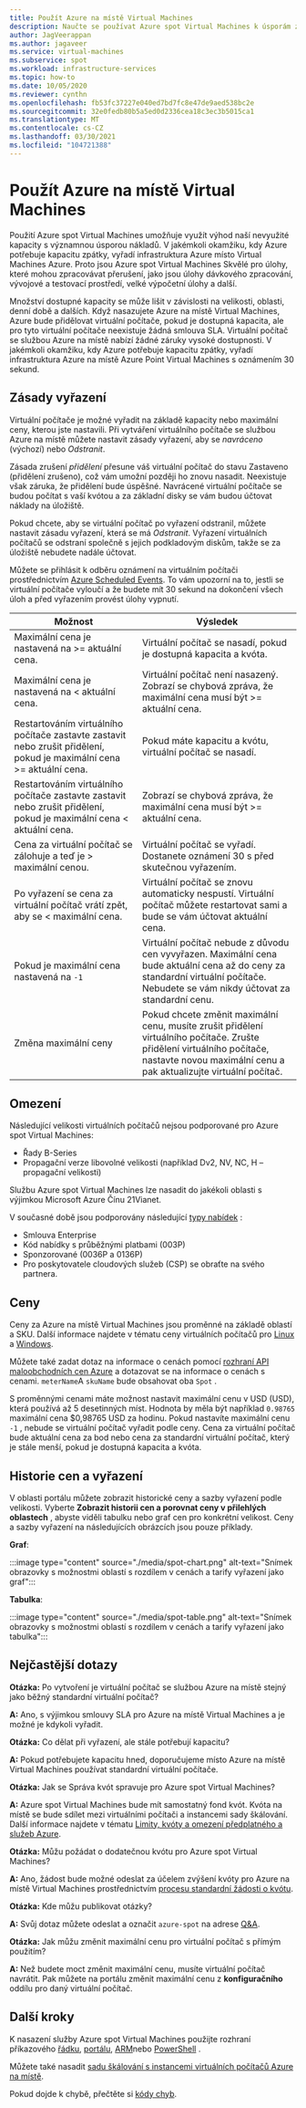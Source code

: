 ```yaml
---
title: Použít Azure na místě Virtual Machines
description: Naučte se používat Azure spot Virtual Machines k úsporám za cenu.
author: JagVeerappan
ms.author: jagaveer
ms.service: virtual-machines
ms.subservice: spot
ms.workload: infrastructure-services
ms.topic: how-to
ms.date: 10/05/2020
ms.reviewer: cynthn
ms.openlocfilehash: fb53fc37227e040ed7bd7fc8e47de9aed538bc2e
ms.sourcegitcommit: 32e0fedb80b5a5ed0d2336cea18c3ec3b5015ca1
ms.translationtype: MT
ms.contentlocale: cs-CZ
ms.lasthandoff: 03/30/2021
ms.locfileid: "104721388"
---
```

# <a name="use-azure-spot-virtual-machines"></a>Použít Azure na místě Virtual Machines 

Použití Azure spot Virtual Machines umožňuje využít výhod naší nevyužité kapacity s významnou úsporou nákladů. V jakémkoli okamžiku, kdy Azure potřebuje kapacitu zpátky, vyřadí infrastruktura Azure místo Virtual Machines Azure. Proto jsou Azure spot Virtual Machines Skvělé pro úlohy, které mohou zpracovávat přerušení, jako jsou úlohy dávkového zpracování, vývojové a testovací prostředí, velké výpočetní úlohy a další.

Množství dostupné kapacity se může lišit v závislosti na velikosti, oblasti, denní době a dalších. Když nasazujete Azure na místě Virtual Machines, Azure bude přidělovat virtuální počítače, pokud je dostupná kapacita, ale pro tyto virtuální počítače neexistuje žádná smlouva SLA. Virtuální počítač se službou Azure na místě nabízí žádné záruky vysoké dostupnosti. V jakémkoli okamžiku, kdy Azure potřebuje kapacitu zpátky, vyřadí infrastruktura Azure na místě Azure Point Virtual Machines s oznámením 30 sekund. 


## <a name="eviction-policy"></a>Zásady vyřazení

Virtuální počítače je možné vyřadit na základě kapacity nebo maximální ceny, kterou jste nastavili. Při vytváření virtuálního počítače se službou Azure na místě můžete nastavit zásady vyřazení, aby se *navráceno* (výchozí) nebo *Odstranit*. 

Zásada zrušení *přidělení* přesune váš virtuální počítač do stavu Zastaveno (přidělení zrušeno), což vám umožní později ho znovu nasadit. Neexistuje však záruka, že přidělení bude úspěšné. Navrácené virtuální počítače se budou počítat s vaší kvótou a za základní disky se vám budou účtovat náklady na úložiště. 

Pokud chcete, aby se virtuální počítač po vyřazení odstranil, můžete nastavit zásadu vyřazení, která se má *Odstranit*. Vyřazení virtuálních počítačů se odstraní společně s jejich podkladovým diskům, takže se za úložiště nebudete nadále účtovat. 

Můžete se přihlásit k odběru oznámení na virtuálním počítači prostřednictvím [Azure Scheduled Events](./linux/scheduled-events.md). To vám upozorní na to, jestli se virtuální počítače vyloučí a že budete mít 30 sekund na dokončení všech úloh a před vyřazením provést úlohy vypnutí. 


| Možnost | Výsledek |
|--------|---------|
| Maximální cena je nastavená na >= aktuální cena. | Virtuální počítač se nasadí, pokud je dostupná kapacita a kvóta. |
| Maximální cena je nastavená na < aktuální cena. | Virtuální počítač není nasazený. Zobrazí se chybová zpráva, že maximální cena musí být >= aktuální cena. |
| Restartováním virtuálního počítače zastavte zastavit nebo zrušit přidělení, pokud je maximální cena >= aktuální cena. | Pokud máte kapacitu a kvótu, virtuální počítač se nasadí. |
| Restartováním virtuálního počítače zastavte zastavit nebo zrušit přidělení, pokud je maximální cena < aktuální cena. | Zobrazí se chybová zpráva, že maximální cena musí být >= aktuální cena. | 
| Cena za virtuální počítač se zálohuje a teď je > maximální cenou. | Virtuální počítač se vyřadí. Dostanete oznámení 30 s před skutečnou vyřazením. | 
| Po vyřazení se cena za virtuální počítač vrátí zpět, aby se < maximální cena. | Virtuální počítač se znovu automaticky nespustí. Virtuální počítač můžete restartovat sami a bude se vám účtovat aktuální cena. |
| Pokud je maximální cena nastavená na `-1` | Virtuální počítač nebude z důvodu cen vyvyřazen. Maximální cena bude aktuální cena až do ceny za standardní virtuální počítače. Nebudete se vám nikdy účtovat za standardní cenu.| 
| Změna maximální ceny | Pokud chcete změnit maximální cenu, musíte zrušit přidělení virtuálního počítače. Zrušte přidělení virtuálního počítače, nastavte novou maximální cenu a pak aktualizujte virtuální počítač. |


## <a name="limitations"></a>Omezení

Následující velikosti virtuálních počítačů nejsou podporované pro Azure spot Virtual Machines:
 - Řady B-Series
 - Propagační verze libovolné velikosti (například Dv2, NV, NC, H – propagační velikosti)

Službu Azure spot Virtual Machines lze nasadit do jakékoli oblasti s výjimkou Microsoft Azure Čínu 21Vianet.

<a name="channel"></a>

V současné době jsou podporovány následující [typy nabídek](https://azure.microsoft.com/support/legal/offer-details/) :

-   Smlouva Enterprise 
-   Kód nabídky s průběžnými platbami (003P)
-   Sponzorované (0036P a 0136P)
- Pro poskytovatele cloudových služeb (CSP) se obraťte na svého partnera.


## <a name="pricing"></a>Ceny

Ceny za Azure na místě Virtual Machines jsou proměnné na základě oblastí a SKU. Další informace najdete v tématu ceny virtuálních počítačů pro [Linux](https://azure.microsoft.com/pricing/details/virtual-machines/linux/) a [Windows](https://azure.microsoft.com/pricing/details/virtual-machines/windows/). 

Můžete také zadat dotaz na informace o cenách pomocí [rozhraní API maloobchodních cen Azure](/rest/api/cost-management/retail-prices/azure-retail-prices) a dotazovat se na informace o cenách s cenami. `meterName`A `skuName` bude obsahovat oba `Spot` .

S proměnnými cenami máte možnost nastavit maximální cenu v USD (USD), která používá až 5 desetinných míst. Hodnota by měla být například `0.98765` maximální cena $0,98765 USD za hodinu. Pokud nastavíte maximální cenu `-1` , nebude se virtuální počítač vyřadit podle ceny. Cena za virtuální počítač bude aktuální cena za bod nebo cena za standardní virtuální počítač, který je stále menší, pokud je dostupná kapacita a kvóta.

## <a name="pricing-and-eviction-history"></a>Historie cen a vyřazení

V oblasti portálu můžete zobrazit historické ceny a sazby vyřazení podle velikosti. Vyberte **Zobrazit historii cen a porovnat ceny v přilehlých oblastech** , abyste viděli tabulku nebo graf cen pro konkrétní velikost.  Ceny a sazby vyřazení na následujících obrázcích jsou pouze příklady. 

**Graf**:

:::image type="content" source="./media/spot-chart.png" alt-text="Snímek obrazovky s možnostmi oblastí s rozdílem v cenách a tarify vyřazení jako graf":::

**Tabulka**:

:::image type="content" source="./media/spot-table.png" alt-text="Snímek obrazovky s možnostmi oblastí s rozdílem v cenách a tarify vyřazení jako tabulka":::



##  <a name="frequently-asked-questions"></a>Nejčastější dotazy

**Otázka:** Po vytvoření je virtuální počítač se službou Azure na místě stejný jako běžný standardní virtuální počítač?

**A:** Ano, s výjimkou smlouvy SLA pro Azure na místě Virtual Machines a je možné je kdykoli vyřadit.


**Otázka:** Co dělat při vyřazení, ale stále potřebují kapacitu?

**A:** Pokud potřebujete kapacitu hned, doporučujeme místo Azure na místě Virtual Machines používat standardní virtuální počítače.


**Otázka:** Jak se Správa kvót spravuje pro Azure spot Virtual Machines?

**A:** Azure spot Virtual Machines bude mít samostatný fond kvót. Kvóta na místě se bude sdílet mezi virtuálními počítači a instancemi sady škálování. Další informace najdete v tématu [Limity, kvóty a omezení předplatného a služeb Azure](../azure-resource-manager/management/azure-subscription-service-limits.md).


**Otázka:** Můžu požádat o dodatečnou kvótu pro Azure spot Virtual Machines?

**A:** Ano, žádost bude možné odeslat za účelem zvýšení kvóty pro Azure na místě Virtual Machines prostřednictvím [procesu standardní žádosti o kvótu](../azure-portal/supportability/per-vm-quota-requests.md).


**Otázka:** Kde můžu publikovat otázky?

**A:** Svůj dotaz můžete odeslat a označit `azure-spot` na adrese [Q&A](/answers/topics/azure-spot.html). 


**Otázka:** Jak můžu změnit maximální cenu pro virtuální počítač s přímým použitím?

**A:** Než budete moct změnit maximální cenu, musíte virtuální počítač navrátit. Pak můžete na portálu změnit maximální cenu z **konfiguračního** oddílu pro daný virtuální počítač. 

## <a name="next-steps"></a>Další kroky
K nasazení služby Azure spot Virtual Machines použijte rozhraní příkazového [řádku](./linux/spot-cli.md), [portálu](spot-portal.md), [ARM](./linux/spot-template.md)nebo [PowerShell](./windows/spot-powershell.md) .

Můžete také nasadit [sadu škálování s instancemi virtuálních počítačů Azure na místě](../virtual-machine-scale-sets/use-spot.md).

Pokud dojde k chybě, přečtěte si [kódy chyb](./error-codes-spot.md).
